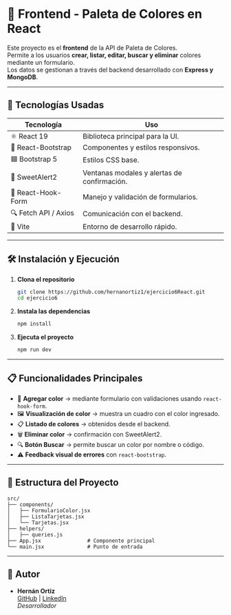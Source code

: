 # 🎨 Frontend - Paleta de Colores en React

Este proyecto es el **frontend** de la API de Paleta de Colores.  
Permite a los usuarios **crear, listar, editar, buscar y eliminar** colores mediante un formulario.  
Los datos se gestionan a través del backend desarrollado con **Express y MongoDB**.  

---

## **📌 Tecnologías Usadas**  

| **Tecnología**       | **Uso**                                         |  
|----------------------|-------------------------------------------------|  
| ⚛ React 19          | Biblioteca principal para la UI.                |  
| 🎨 React-Bootstrap  | Componentes y estilos responsivos.              |  
| 🟦 Bootstrap 5       | Estilos CSS base.                              |  
| 📝 SweetAlert2      | Ventanas modales y alertas de confirmación.     |  
| 📝 React-Hook-Form  | Manejo y validación de formularios.             |  
| 🔍 Fetch API / Axios| Comunicación con el backend.                     |  
| 🚀 Vite             | Entorno de desarrollo rápido.                   |  

---


## **🛠 Instalación y Ejecución**  

1. **Clona el repositorio**  
   ```bash
   git clone https://github.com/hernanortiz1/ejercicio6React.git
   cd ejercicio6
   ```

2. **Instala las dependencias**  
   ```bash
   npm install
   ```

3. **Ejecuta el proyecto**  
   ```bash
   npm run dev
   ```

---
## 📋 Funcionalidades Principales  

- 🎨 **Agregar color** → mediante formulario con validaciones usando `react-hook-form`.  
- 🖼️ **Visualización de color** → muestra un cuadro con el color ingresado.  
- 📋 **Listado de colores** → obtenidos desde el backend.  
- 🗑️ **Eliminar color** → confirmación con SweetAlert2.  
- 🔍 **Botón Buscar** → permite buscar un color por nombre o código.  
- ⚠️ **Feedback visual de errores** con `react-bootstrap`.  

---

## **📂 Estructura del Proyecto**  
```
src/  
├── components/  
│   ├── FormularioColor.jsx        
│   ├── ListaTarjetas.jsx       
│   └── Tarjetas.jsx
├── helpers/
│   ├── queries.js           
├── App.jsx               # Componente principal  
└── main.jsx              # Punto de entrada  
```

---

## 👤 Autor

- **Hernán Ortiz**  
  [GitHub](https://github.com/hernanortiz1) | [LinkedIn](https://www.linkedin.com/in/hern%C3%A1n-ortiz/)  
  *Desarrollador*

